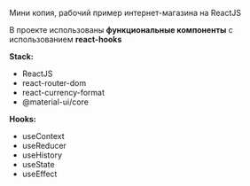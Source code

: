 Мини копия, рабочий пример интернет-магазина на ReactJS

В проекте использованы **функциональные компоненты** c использованием **react-hooks**

**Stack:**

-   ReactJS
-   react-router-dom
-   react-currency-format
-   @material-ui/core

**Hooks:**

-   useContext
-   useReducer
-   useHistory
-   useState
-   useEffect
